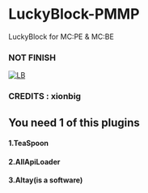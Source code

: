 # LuckyBlock-PMMP
LuckyBlock for MC:PE &amp; MC:BE 
### NOT FINISH
[![LB](https://cdn.discordapp.com/attachments/429004908629327873/481971010007203840/LuckyBlock.jpg)]()
### CREDITS : xionbig
## You need 1 of this plugins
#### 1.TeaSpoon 
#### 2.AllApiLoader
#### 3.Altay(is a software)
